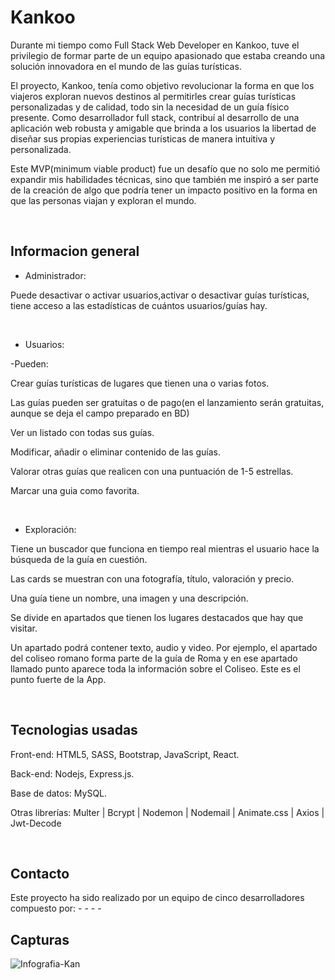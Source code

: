 <h1>Kankoo</h1>

<p>Durante mi tiempo como Full Stack Web Developer en Kankoo, tuve el privilegio de formar parte de un equipo apasionado que estaba creando una solución innovadora en el mundo de las guías turísticas.

El proyecto, Kankoo, tenía como objetivo revolucionar la forma en que los viajeros exploran nuevos destinos al permitirles crear guías turísticas personalizadas y de calidad, todo sin la necesidad de un guía físico presente. Como desarrollador full stack, contribuí al desarrollo de una aplicación web robusta y amigable que brinda a los usuarios la libertad de diseñar sus propias experiencias turísticas de manera intuitiva y personalizada.

Este MVP(minimum viable product) fue un desafío que no solo me permitió expandir mis habilidades técnicas, sino que también me inspiró a ser parte de la creación de algo que podría tener un impacto positivo en la forma en que las personas viajan y exploran el mundo.</p>

<br>

<h2>Informacion general </h2>

- Administrador:

Puede desactivar o activar usuarios,activar o desactivar guías turísticas, tiene acceso a las estadísticas de cuántos usuarios/guías hay.

<br>

- Usuarios:

-Pueden:
<p> Crear guías turísticas de lugares que tienen una o varias fotos. </p>
<p> Las guías pueden ser gratuitas o de pago(en el lanzamiento serán gratuitas, aunque se deja el campo preparado en BD)  </p>
<p> Ver un listado con todas sus guías.  </p>
<p> Modificar, añadir o eliminar contenido de las guías.  </p>
<p> Valorar otras guías que realicen con una puntuación de 1-5 estrellas.  </p>
<p> Marcar una guia como favorita.   </p>

<br>

- Exploración:

<p>Tiene un buscador que funciona en tiempo real mientras el usuario hace la búsqueda de la guía en cuestión. </p>
<p>Las cards se muestran con una fotografía, título, valoración y precio. </p>
<p>Una guía tiene un nombre, una imagen y una descripción. </p>
<p>Se divide en apartados que tienen los lugares destacados que hay que
visitar. </p>
<p>Un apartado podrá contener texto, audio y video. Por ejemplo, el apartado del coliseo romano forma parte de la guía de Roma y en ese apartado llamado punto aparece toda la información sobre el Coliseo. Este es el punto fuerte de la App. </p>

<br>

<h2>Tecnologias usadas </h2>

Front-end: HTML5, SASS, Bootstrap, JavaScript, React.

Back-end: Nodejs, Express.js.

Base de datos: MySQL.

Otras librerías: Multer | Bcrypt | Nodemon | Nodemail | Animate.css | Axios | Jwt-Decode

<br>

<h2>Contacto</h2>
Este proyecto ha sido realizado por un equipo de cinco desarrolladores compuesto por:
-
-
-
-

<h2>Capturas</h2>

![Infografia-Kan](https://github.com/EAristiguieta/Kankoo_Project/assets/147413490/4cc7b65a-d5a7-4ce0-a3a2-d4b27ff3137c)
